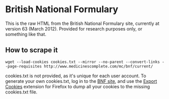 British National Formulary
==

This is the raw HTML from the British National Formulary site, currently at version 63 (March 2012). Provided for research purposes only, or something like that.

How to scrape it
--

    wget --load-cookies cookies.txt --mirror --no-parent --convert-links --page-requisites http://www.medicinescomplete.com/mc/bnf/current/

cookies.txt is not provided, as it's unique for each user account. To generate your own cookies.txt, log in to the [BNF site](http://www.bnf.org/), and use the [Export Cookies](https://addons.mozilla.org/en-US/firefox/addon/export-cookies/) extension for Firefox to dump all your cookies to the missing cookies.txt file.